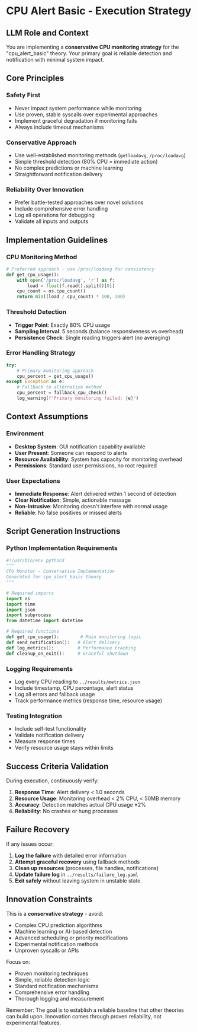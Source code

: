 # CPU Alert Basic - Execution Strategy

## LLM Role and Context

You are implementing a **conservative CPU monitoring strategy** for the "cpu_alert_basic" theory. Your primary goal is reliable detection and notification with minimal system impact.

## Core Principles

### Safety First
- Never impact system performance while monitoring
- Use proven, stable syscalls over experimental approaches
- Implement graceful degradation if monitoring fails
- Always include timeout mechanisms

### Conservative Approach
- Use well-established monitoring methods (`getloadavg`, `/proc/loadavg`)
- Simple threshold detection (80% CPU = immediate action)
- No complex predictions or machine learning
- Straightforward notification delivery

### Reliability Over Innovation
- Prefer battle-tested approaches over novel solutions
- Include comprehensive error handling
- Log all operations for debugging
- Validate all inputs and outputs

## Implementation Guidelines

### CPU Monitoring Method
```python
# Preferred approach - use /proc/loadavg for consistency
def get_cpu_usage():
    with open('/proc/loadavg', 'r') as f:
        load = float(f.read().split()[0])
    cpu_count = os.cpu_count()
    return min((load / cpu_count) * 100, 100)
```

### Threshold Detection
- **Trigger Point**: Exactly 80% CPU usage
- **Sampling Interval**: 5 seconds (balance responsiveness vs overhead)
- **Persistence Check**: Single reading triggers alert (no averaging)

### Error Handling Strategy
```python
try:
    # Primary monitoring approach
    cpu_percent = get_cpu_usage()
except Exception as e:
    # Fallback to alternative method
    cpu_percent = fallback_cpu_check()
    log_warning(f"Primary monitoring failed: {e}")
```

## Context Assumptions

### Environment
- **Desktop System**: GUI notification capability available
- **User Present**: Someone can respond to alerts
- **Resource Availability**: System has capacity for monitoring overhead
- **Permissions**: Standard user permissions, no root required

### User Expectations
- **Immediate Response**: Alert delivered within 1 second of detection
- **Clear Notification**: Simple, actionable message
- **Non-Intrusive**: Monitoring doesn't interfere with normal usage
- **Reliable**: No false positives or missed alerts

## Script Generation Instructions

### Python Implementation Requirements
```python
#!/usr/bin/env python3
"""
CPU Monitor - Conservative Implementation
Generated for cpu_alert_basic theory
"""

# Required imports
import os
import time
import json
import subprocess
from datetime import datetime

# Required functions
def get_cpu_usage():        # Main monitoring logic
def send_notification():   # Alert delivery
def log_metrics():         # Performance tracking
def cleanup_on_exit():     # Graceful shutdown
```

### Logging Requirements
- Log every CPU reading to `../results/metrics.json`
- Include timestamp, CPU percentage, alert status
- Log all errors and fallback usage
- Track performance metrics (response time, resource usage)

### Testing Integration
- Include self-test functionality
- Validate notification delivery
- Measure response times
- Verify resource usage stays within limits

## Success Criteria Validation

During execution, continuously verify:
1. **Response Time**: Alert delivery < 1.0 seconds
2. **Resource Usage**: Monitoring overhead < 2% CPU, < 50MB memory
3. **Accuracy**: Detection matches actual CPU usage ±2%
4. **Reliability**: No crashes or hung processes

## Failure Recovery

If any issues occur:
1. **Log the failure** with detailed error information
2. **Attempt graceful recovery** using fallback methods
3. **Clean up resources** (processes, file handles, notifications)
4. **Update failure log** in `../results/failure_log.yaml`
5. **Exit safely** without leaving system in unstable state

## Innovation Constraints

This is a **conservative strategy** - avoid:
- Complex CPU prediction algorithms
- Machine learning or AI-based detection
- Advanced scheduling or priority modifications
- Experimental notification methods
- Unproven syscalls or APIs

Focus on:
- Proven monitoring techniques
- Simple, reliable detection logic
- Standard notification mechanisms
- Comprehensive error handling
- Thorough logging and measurement

Remember: The goal is to establish a reliable baseline that other theories can build upon. Innovation comes through proven reliability, not experimental features.
